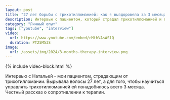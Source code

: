 ```yaml
---
layout: post
title: "27 лет борьбы с трихотилломанией: как я выздоровела за 3 месяца"
description: Интервью с пациентом, который страдал трихотилломанией и пришел на терапию через преодоление сопротивления
category: "Личный опыт"
tags: ["youtube", "interview"]
video:
  url: https://www.youtube.com/embed/cMthVAsASlQ
  duration: PT25M53S
image:
  url: /assets/img/2024/3-months-therapy-interview.png
---
```


{% include video-block.html %}

Интервью с Натальей - мои пациентом, страдающим от трихотилломании. Вырывала волосы 27 лет, а для того, чтобы научиться управлять трихотилломанией 
ей понадобилось всего 3 месяца.   
Честный рассказ о сопротивлении к терапии.

